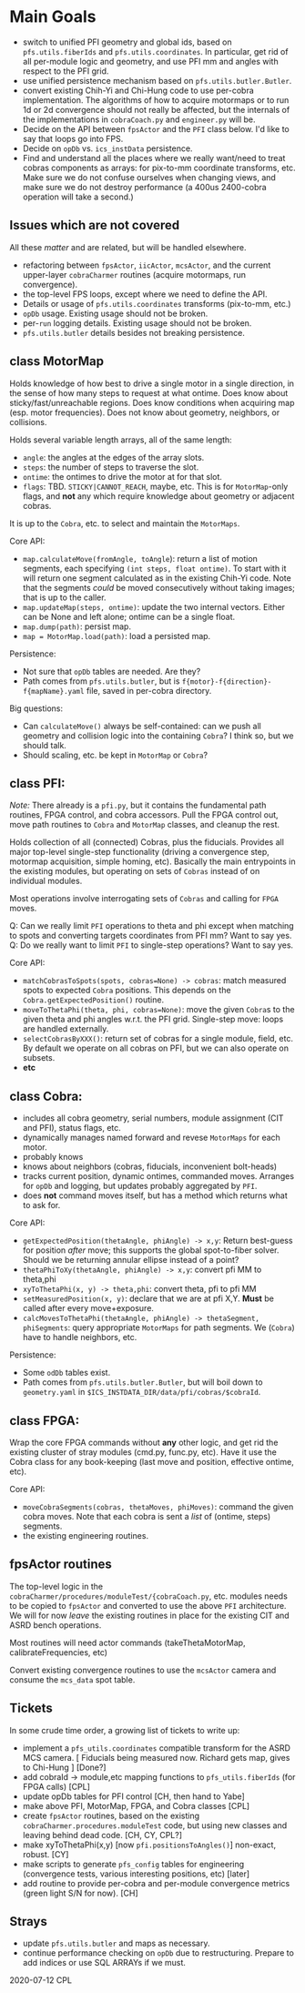 Main Goals
==========

- switch to unified PFI geometry and global ids, based on `pfs.utils.fiberIds` and `pfs.utils.coordinates`. In particular, get rid of all per-module logic and geometry, and use PFI mm and angles with respect to the PFI grid.
- use unified persistence mechanism based on `pfs.utils.butler.Butler`.
- convert existing Chih-Yi and Chi-Hung code to use per-cobra implementation. The algorithms of how to acquire motormaps or to run 1d or 2d convergence should not really be affected, but the internals of the implementations in `cobraCoach.py` and `engineer.py` will be.
- Decide on the API between `fpsActor` and the `PFI` class below. I'd like to say that loops go into FPS.
- Decide on `opDb` vs. `ics_instData` persistence.
- Find and understand all the places where we really want/need to treat cobras components as arrays: for pix-to-mm coordinate transforms, etc. Make sure we do not confuse ourselves when changing views, and make sure we do not destroy performance (a 400us 2400-cobra operation will take a second.)

Issues which are not covered
----------------------------

All these _matter_ and are related, but will be handled elsewhere.

- refactoring between `fpsActor`, `iicActor`, `mcsActor`, and the current upper-layer `cobraCharmer` routines (acquire motormaps, run convergence).
- the top-level FPS loops, except where we need to define the API.
- Details or usage of `pfs.utils.coordinates` transforms (pix-to-mm, etc.)
- `opDb` usage. Existing usage should not be broken.
- per-`run` logging details. Existing usage should not be broken.
- `pfs.utils.butler` details besides not breaking persistence.

class MotorMap
---------------

Holds knowledge of how best to drive a single motor in a single direction, in the sense of how many steps to request at what ontime.  Does know about sticky/fast/unreachable regions. Does know conditions when acquiring map (esp. motor frequencies). Does not know about geometry, neighbors, or collisions.

Holds several variable length arrays, all of the same length:
  - `angle`: the angles at the edges of the array slots.
  - `steps`: the number of steps to traverse the slot.
  - `ontime`: the ontimes to drive the motor at for that slot.
  - `flags`: TBD. `STICKY|CANNOT_REACH`, maybe, etc. This is for `MotorMap`-only flags, and **not** any which require knowledge about geometry or adjacent cobras. 
   
 It is up to the `Cobra`, etc. to select and maintain the `MotorMaps`.

Core API:
- `map.calculateMove(fromAngle, toAngle`): return a list of motion segments, each specifying `(int steps, float ontime)`. To start with it will return one segment calculated as in the existing Chih-Yi code. Note that the segments *could* be moved consecutively without taking images; that is up to the caller.
- `map.updateMap(steps, ontime)`: update the two internal vectors. Either can be None and left alone; ontime can be a single float. 
- `map.dump(path)`: persist map.
- `map = MotorMap.load(path)`: load a persisted map.

Persistence:
- Not sure that `opDb` tables are needed. Are they?
- Path comes from `pfs.utils.butler`, but is `f{motor}-f{direction}-f{mapName}.yaml` file, saved in per-cobra directory.

Big questions:
- Can `calculateMove()` always be self-contained: can we push all geometry and collision logic into the containing `Cobra`? I think so, but we should talk.
- Should scaling, etc. be kept in `MotorMap` or `Cobra`?

class PFI:
----------

*Note:* There already is a `pfi.py`, but it contains the fundamental path routines,
FPGA control, and cobra accessors. Pull the FPGA control out, move
path routines to `Cobra` and `MotorMap` classes, and cleanup the rest.

Holds collection of all (connected) Cobras, plus the fiducials. 
Provides all major top-level single-step functionality (driving a convergence step, motormap acquisition, simple homing, etc). Basically the main entrypoints in the existing modules, but operating on sets of `Cobras` instead of on individual modules. 

Most operations involve interrogating sets of `Cobras` and calling for `FPGA` moves.

Q: Can we really limit `PFI` operations to theta and phi except when matching to spots and converting targets coordinates from PFI mm? Want to say yes.
Q: Do we really want to limit `PFI` to single-step operations? Want to say yes.

Core API:

 - `matchCobrasToSpots(spots, cobras=None) -> cobras`: match measured spots to expected `Cobra` positions. This depends on the `Cobra.getExpectedPosition()` routine.
 - `moveToThetaPhi(theta, phi, cobras=None)`: move the given `Cobra`s to the given theta and phi angles w.r.t. the PFI grid. Single-step move: loops are handled externally.
 - `selectCobrasByXXX()`: return set of cobras for a single module, field, etc. By default we operate on all cobras on PFI, but we can also operate on subsets.
 - **etc**

class Cobra:
------------

- includes all cobra geometry, serial numbers, module assignment (CIT and PFI), status flags, etc.
- dynamically manages named forward and revese `MotorMaps` for each motor.
- probably knows 
- knows about neighbors (cobras, fiducials, inconvenient bolt-heads)
- tracks current position, dynamic ontimes, commanded moves. Arranges for `opDb` and logging, but updates probably aggregated by `PFI`.
- does **not** command moves itself, but has a method which returns what to ask for.

Core API:
- `getExpectedPosition(thetaAngle, phiAngle) -> x,y`: Return best-guess for position *after* move; this supports the global spot-to-fiber solver. Should we be returning annular ellipse instead of a point?
- `thetaPhiToXy(thetaAngle, phiAngle) -> x,y`: convert pfi MM to theta,phi
- `xyToThetaPhi(x, y) -> theta,phi`: convert theta, pfi to pfi MM
- `setMeasuredPosition(x, y)`: declare that we are at pfi X,Y. **Must** be called after every move+exposure.
- `calcMovesToThetaPhi(thetaAngle, phiAngle) -> thetaSegment, phiSegments`: query appropriate `MotorMaps` for path segments. We (`Cobra`) have to handle neighbors, etc.

Persistence:
- Some `odDb` tables exist.
- Path comes from `pfs.utils.butler.Butler`, but will boil down to `geometry.yaml` in `$ICS_INSTDATA_DIR/data/pfi/cobras/$cobraId`.

class FPGA:
-----------

Wrap the core FPGA commands without **any** other logic, and get rid
the existing cluster of stray modules (cmd.py, func.py, etc). Have it
use the Cobra class for any book-keeping (last move and position,
effective ontime, etc).

Core API:
- `moveCobraSegments(cobras, thetaMoves, phiMoves)`: command the given cobra moves. Note that each cobra is sent a _list_ of (ontime, steps) segments.
- the existing engineering routines.

fpsActor routines
-----------------

The top-level logic in the `cobraCharmer/procedures/moduleTest/{cobraCoach.py`, etc. modules needs to be copied to `fpsActor` and converted to use the above `PFI` architecture. We will for now _leave_ the existing routines in place for the existing CIT and ASRD bench operations.

Most routines will need actor commands (takeThetaMotorMap,
calibrateFrequencies, etc)

Convert existing convergence routines to use the `mcsActor` camera and
consume the `mcs_data` spot table.

Tickets
-------

In some crude time order, a growing list of tickets to write up:

 - implement a `pfs_utils.coordinates` compatible transform for the ASRD MCS camera. [ Fiducials being measured now. Richard gets map, gives to Chi-Hung ] [Done?]
 - add cobraId -> module,etc mapping functions to `pfs_utils.fiberIds` (for FPGA calls) [CPL]
 - update opDb tables for PFI control [CH, then hand to Yabe]
 - make above PFI, MotorMap, FPGA, and Cobra classes [CPL]
 - create `fpsActor` routines, based on the existing
   `cobraCharmer.procedures.moduleTest` code, but using new classes and
    leaving behind dead code. [CH, CY, CPL?]
 - make xyToThetaPhi(x,y) [now `pfi.positionsToAngles()`] non-exact, robust. [CY]
 - make scripts to generate `pfs_config` tables for engineering
   (convergence tests, various interesting positions, etc) [later]
 - add routine to provide per-cobra and per-module convergence metrics
   (green light S/N for now). [CH]

Strays
------

- update `pfs.utils.butler` and maps as necessary. 
- continue performance checking on `opDb` due to restructuring. Prepare to add indices or use SQL ARRAYs if we must.

2020-07-12 CPL
